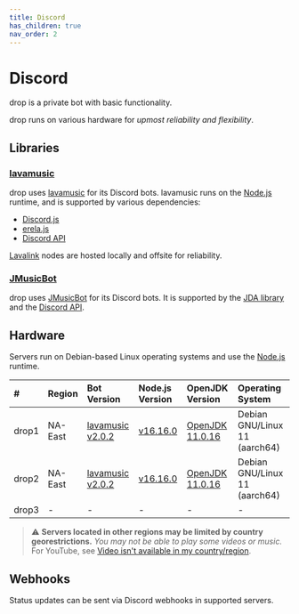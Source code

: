 ```yaml
---
title: Discord
has_children: true
nav_order: 2
---
```


# Discord

drop is a private bot with basic functionality.

drop runs on various hardware for *upmost reliability and flexibility*.

## Libraries
### [lavamusic](https://github.com/brblacky/lavamusic)
drop uses [lavamusic](https://github.com/brblacky/lavamusic) for its Discord bots. lavamusic runs on the [Node.js](https://nodejs.org/en/) runtime, and is supported by various dependencies:
- [Discord.js](https://github.com/discordjs)
- [erela.js](https://github.com/MenuDocs/erela.js)
- [Discord API](https://github.com/discord)

[Lavalink](https://github.com/freyacodes/Lavalink) nodes are hosted locally and offsite for reliability.

### [JMusicBot](https://github.com/jagrosh/MusicBot)
drop uses [JMusicBot](https://github.com/jagrosh/MusicBot) for its Discord bots. It is supported by the [JDA library](https://github.com/DV8FromTheWorld/JDA) and the [Discord API](https://github.com/discord). 

## Hardware
Servers run on Debian-based Linux operating systems and use the [Node.js](https://nodejs.org/en/) runtime.

| #     | Region  | Bot Version                                                               | Node.js Version                                          | OpenJDK Version                                         | Operating System                |
| :---- | :------ | :------------------------------------------------------------------------ | :------------------------------------------------------- | :------------------------------------------------------ | :------------------------------ |
| drop1 | NA-East | [lavamusic v2.0.2](https://github.com/brblacky/lavamusic)                 | [v16.16.0](https://nodejs.org/en/blog/release/v16.16.0/) | [OpenJDK 11.0.16](https://openjdk.org/projects/jdk/11/) | Debian GNU/Linux 11 (aarch64)   |
| drop2 | NA-East | [lavamusic v2.0.2](https://github.com/brblacky/lavamusic)                 | [v16.16.0](https://nodejs.org/en/blog/release/v16.16.0/) | [OpenJDK 11.0.16](https://openjdk.org/projects/jdk/11/) | Debian GNU/Linux 11 (aarch64)   |
| drop3 | -       | -                                                                         | -                                                        | -                                                       | -                               |

> ⚠ **Servers located in other regions may be limited by country georestrictions.** *You may not be able to play some videos or music.*
> For YouTube, see [Video isn't available in my country/region](https://support.google.com/youtube/answer/92571?hl=en).

## Webhooks
Status updates can be sent via Discord webhooks in supported servers.
